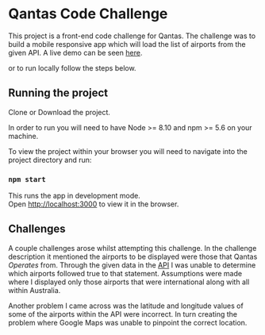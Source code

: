 # Qantas Code Challenge

This project is a front-end code challenge for Qantas. The challenge was to build a mobile responsive app which will load the list of airports from the given API. A live demo can be seen [here](https://qantas-code-challenge.traviskelekolio1.now.sh).

or to run locally follow the steps below.

## Running the project

Clone or Download the project.

In order to run you will need to have Node >= 8.10 and npm >= 5.6 on your machine.

To view the project within your browser you will need to navigate into the project directory and run:

### `npm start`

This runs the app in development mode.<br>
Open [http://localhost:3000](http://localhost:3000) to view it in the browser.


## Challenges

A couple challenges arose whilst attempting this challenge. In the challenge description it mentioned the airports to be displayed were those that Qantas *Operates* from. Through the given data in the [API](https://api.qantas.com/flight/refData/airport) I was unable to determine which airports followed true to that statement. Assumptions were made where I displayed only those airports that were international along with all within Australia.

Another problem I came across was the latitude and longitude values of some of the airports within the API were incorrect. In turn creating the problem where Google Maps was unable to pinpoint the correct location.